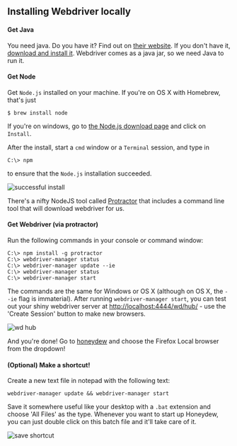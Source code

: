 ## Installing Webdriver locally

#### Get Java

You need java. Do you have it? Find out on
[their website][java-installed]. If you don't have it,
[download and install it][java-dl]. Webdriver comes as a java jar, so
we need Java to run it.

#### Get Node

Get `Node.js` installed on your machine. If you're on OS X with
Homebrew, that's just

``` shell
$ brew install node
```

If you're on windows, go to [the Node.js download page][node-dl]
and click on `Install`.

After the install, start a `cmd` window or a `Terminal` session,
and type in

``` shell
C:\> npm
```

to ensure that the `Node.js` installation succeeded.

![successful install](http://i.imgur.com/XH7K9q0.png)

There's a nifty NodeJS tool called [Protractor][] that includes a
command line tool that will download webdriver for us.

[java-installed]: http://java.com/en/download/installed.jsp
[java-dl]: http://java.com/en/
[node-dl]: http://nodejs.org
[protractor]: https://angular.github.io/protractor/#/

#### Get Webdriver (via protractor)

Run the following commands in your console or command window:

```
C:\> npm install -g protractor
C:\> webdriver-manager status
C:\> webdriver-manager update --ie
C:\> webdriver-manager status
C:\> webdriver-manager start
```

The commands are the same for Windows or OS X (although on OS X,
the `--ie` flag is immaterial). After running `webdriver-manager
start`, you can test out your shiny webdriver server at
[http://localhost:4444/wd/hub/][home] - use the 'Create Session' button
to make new browsers.

![wd hub](http://i.imgur.com/vVcR7YD.png)

[home]: http://localhost:4444/wd/hub/
[se-dl]: https://code.google.com/p/selenium/downloads/list

And you're done! Go to [honeydew](https://honeydew.be.jamconsultg.com)
and choose the Firefox Local browser from the dropdown!

#### (Optional) Make a shortcut!

Create a new text file in notepad with the following
text:

```
webdriver-manager update && webdriver-manager start
```

Save it somewhere useful like your desktop with a `.bat` extension
and choose 'All Files' as the type. Whenever you want to start up
Honeydew, you can just double click on this batch file and it'll
take care of it.

![save shortcut](http://i.imgur.com/vyNQqwC.png)
